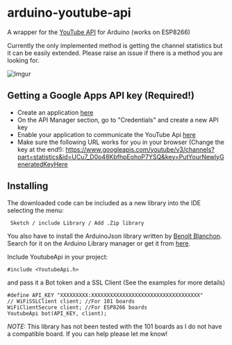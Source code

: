 # arduino-youtube-api
A wrapper for the [YouTube API](https://developers.google.com/youtube/v3/docs/) for Arduino (works on ESP8266)

Currently the only implemented method is getting the channel statistics but it can be easily extended. Please raise an issue if there is a method you are looking for.

![Imgur](http://i.imgur.com/FmXyW4E.png)

## Getting a Google Apps API key (Required!)

* Create an application [here](https://console.developers.google.com)
* On the API Manager section, go to "Credentials" and create a new API key
* Enable your application to communicate the YouTube Api [here](https://console.developers.google.com/apis/api/youtube)
* Make sure the following URL works for you in your browser (Change the key at the end!):
https://www.googleapis.com/youtube/v3/channels?part=statistics&id=UCu7_D0o48KbfhpEohoP7YSQ&key=PutYourNewlyGeneratedKeyHere

## Installing

The downloaded code can be included as a new library into the IDE selecting the menu:

     Sketch / include Library / Add .Zip library

You also have to install the ArduinoJson library written by [Benoît Blanchon](https://github.com/bblanchon). Search for it on the Arduino Library manager or get it from [here](https://github.com/bblanchon/ArduinoJson).

Include YoutubeApi in your project:

    #include <YoutubeApi.h>

and pass it a Bot token and a SSL Client (See the examples for more details)

    #define API_KEY "XXXXXXXXX:XXXXXXXXXXXXXXXXXXXXXXXXXXXXXXXXXXX"
    // WiFiSSLClient client; //For 101 boards
    WiFiClientSecure client; //For ESP8266 boards
    YoutubeApi bot(API_KEY, client);

*NOTE:* This library has not been tested with the 101 boards as I do not have a compatible board. If you can help please let me know!
